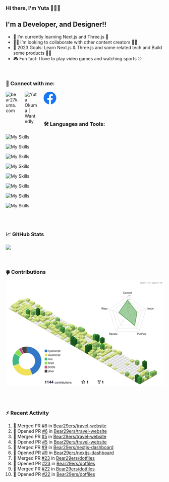 ### Hi there, I'm Yuta 🤟🏻🐻

## I'm a Developer, and Designer!!

- 🌱 I’m currently learning Next.js and Three.js 🤣
- 👬🏻 I’m looking to collaborate with other content creators 👋🏻
- 🥅 2023 Goals: Learn Next.js & Three.js and some related tech and Build some products 💪🏻
- 🎮 Fun fact: I love to play video games and watching sports ⚾️

<br />

### :wave: Connect with me:

[<img align="left" alt="bear27kuma.com" width="40px" src="https://user-images.githubusercontent.com/39920490/156489586-f125813b-e344-46d6-9306-f5786684b976.jpg" style="margin-right: 20px;" />](https://bear29ers.github.io/)
[<img align="left" alt="Yuta Okuma | Wantedly" width="40px" src="https://user-images.githubusercontent.com/39920490/156489528-fdc520d6-10f1-43b6-8bf8-fadf8dcf1a90.jpg" style="margin-right: 20px;" />](https://www.wantedly.com/id/yuta_okuma_b)
[<img align="left" alt="Yuta Okuma | Facebook" width="40px" src="https://github.com/github/explore/blob/main/topics/facebook/facebook.png?raw=true" style="margin-right: 20px;" />](https://www.facebook.com/kumakuma1129/)

[//]: # '[<img align="left" alt="Yuta Okuma | Instagram" width="40px" src="https://github.com/github/explore/blob/main/topics/instagram/instagram.png?raw=true" />](https://www.instagram.com/bear_27earl/)'

<br />
<br />
<br />
<br />

### :hammer_and_wrench: Languages and Tools:

![My Skills](https://skillicons.dev/icons?i=html,css,sass,tailwind,bootstrap,js,ts)

![My Skills](https://skillicons.dev/icons?i=jquery,threejs,react,emotion,styledcomponents,materialui,nextjs)

![My Skills](https://skillicons.dev/icons?i=vercel,vue,nuxt,vite,nodejs,express,jest)

![My Skills](https://skillicons.dev/icons?i=regex,webpack,babel,php,laravel,mysql,sqlite)

![My Skills](https://skillicons.dev/icons?i=docker,git,github,githubactions,aws,gcp,firebase)

![My Skills](https://skillicons.dev/icons?i=vim,neovim,linux,bash,lua,markdown,svg)

![My Skills](https://skillicons.dev/icons?i=idea,vscode,atom,figma,xd,ps,ai)

![My Skills](https://skillicons.dev/icons?i=pr,ae,postman,sentry,codepen,stackoverflow,discord)

<br />
<br />

### :chart_with_upwards_trend: GitHub Stats

<div style="display: flex;">
    <a href="https://github.com/Bear29ers">
        <img height="220px;" src="https://github-readme-stats-bear29ers.vercel.app/api?username=Bear29ers&show_icons=true&theme=bear">
    </a>
</div>

<br />
<br />

### :four_leaf_clover: Contributions

![](./profile-3d-contrib/profile-green-animate.svg)

<br />
<br />

### :zap: Recent Activity

<!--START_SECTION:activity-->

1. 🎉 Merged PR [#6](https://github.com/Bear29ers/travel-website/pull/6) in [Bear29ers/travel-website](https://github.com/Bear29ers/travel-website)
2. 💪 Opened PR [#6](https://github.com/Bear29ers/travel-website/pull/6) in [Bear29ers/travel-website](https://github.com/Bear29ers/travel-website)
3. 🎉 Merged PR [#5](https://github.com/Bear29ers/travel-website/pull/5) in [Bear29ers/travel-website](https://github.com/Bear29ers/travel-website)
4. 💪 Opened PR [#5](https://github.com/Bear29ers/travel-website/pull/5) in [Bear29ers/travel-website](https://github.com/Bear29ers/travel-website)
5. 🎉 Merged PR [#9](https://github.com/Bear29ers/nextjs-dashboard/pull/9) in [Bear29ers/nextjs-dashboard](https://github.com/Bear29ers/nextjs-dashboard)
6. 💪 Opened PR [#9](https://github.com/Bear29ers/nextjs-dashboard/pull/9) in [Bear29ers/nextjs-dashboard](https://github.com/Bear29ers/nextjs-dashboard)
7. 🎉 Merged PR [#23](https://github.com/Bear29ers/dotfiles/pull/23) in [Bear29ers/dotfiles](https://github.com/Bear29ers/dotfiles)
8. 💪 Opened PR [#23](https://github.com/Bear29ers/dotfiles/pull/23) in [Bear29ers/dotfiles](https://github.com/Bear29ers/dotfiles)
9. 🎉 Merged PR [#22](https://github.com/Bear29ers/dotfiles/pull/22) in [Bear29ers/dotfiles](https://github.com/Bear29ers/dotfiles)
10. 💪 Opened PR [#22](https://github.com/Bear29ers/dotfiles/pull/22) in [Bear29ers/dotfiles](https://github.com/Bear29ers/dotfiles)

<!--END_SECTION:activity-->
